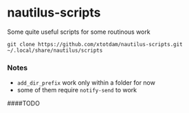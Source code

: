 # nautilus-scripts

Some quite useful scripts for some routinous work

`git clone https://github.com/xtotdam/nautilus-scripts.git ~/.local/share/nautilus/scripts`


### Notes

* `add_dir_prefix` work only within a folder for now
* some of them require `notify-send` to work

####TODO



